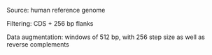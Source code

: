 Source: human reference genome

Filtering: CDS + 256 bp flanks

Data augmentation: windows of 512 bp, with 256 step size as well as reverse complements